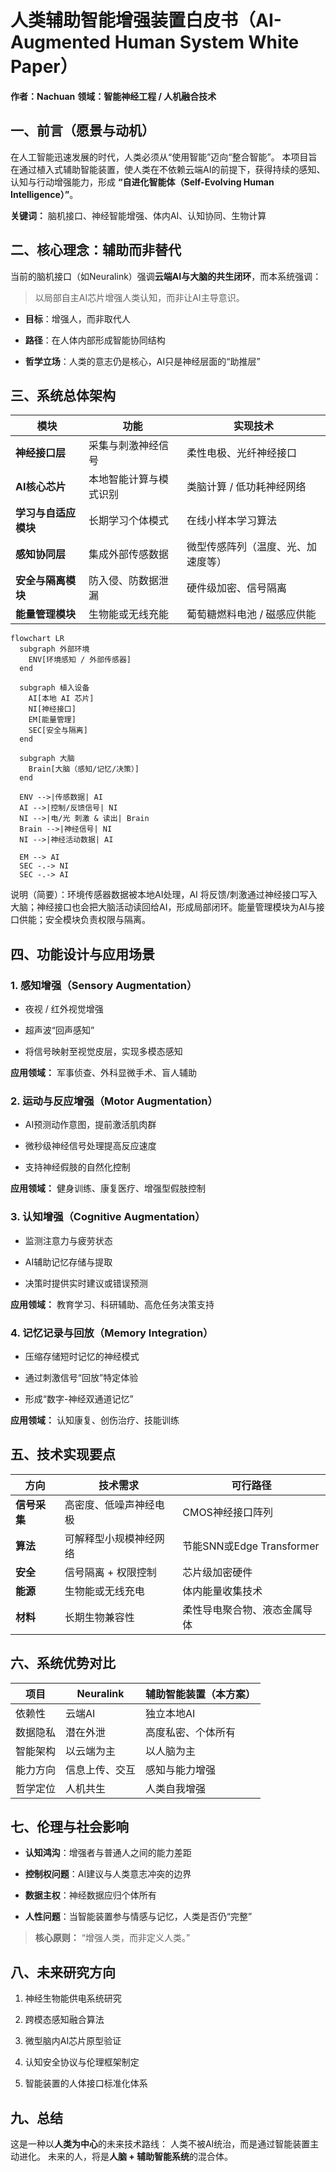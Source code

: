 # 人类辅助智能增强装置白皮书（AI-Augmented Human System White Paper）

**作者：Nachuan**
**领域：智能神经工程 / 人机融合技术**

## 一、前言（愿景与动机）

在人工智能迅速发展的时代，人类必须从“使用智能”迈向“整合智能”。
本项目旨在通过植入式辅助智能装置，使人类在不依赖云端AI的前提下，获得持续的感知、认知与行动增强能力，形成 **“自进化智能体（Self-Evolving Human Intelligence）”**。

**关键词：** 脑机接口、神经智能增强、体内AI、认知协同、生物计算

## 二、核心理念：辅助而非替代

当前的脑机接口（如Neuralink）强调**云端AI与大脑的共生闭环**，而本系统强调：

> 以局部自主AI芯片增强人类认知，而非让AI主导意识。

* **目标**：增强人，而非取代人

* **路径**：在人体内部形成智能协同结构

* **哲学立场**：人类的意志仍是核心，AI只是神经层面的“助推层”

## 三、系统总体架构

| 模块           | 功能          | 实现技术              |
| ------------ | ----------- | ----------------- |
| **神经接口层**    | 采集与刺激神经信号   | 柔性电极、光纤神经接口       |
| **AI核心芯片**   | 本地智能计算与模式识别 | 类脑计算 / 低功耗神经网络    |
| **学习与自适应模块** | 长期学习个体模式    | 在线小样本学习算法         |
| **感知协同层**    | 集成外部传感数据    | 微型传感阵列（温度、光、加速度等） |
| **安全与隔离模块**  | 防入侵、防数据泄漏   | 硬件级加密、信号隔离        |
| **能量管理模块**   | 生物能或无线充能    | 葡萄糖燃料电池 / 磁感应供能   |

```mermaid
flowchart LR
  subgraph 外部环境
    ENV[环境感知 / 外部传感器]
  end

  subgraph 植入设备
    AI[本地 AI 芯片]
    NI[神经接口]
    EM[能量管理]
    SEC[安全与隔离]
  end

  subgraph 大脑
    Brain[大脑（感知/记忆/决策）]
  end

  ENV -->|传感数据| AI
  AI -->|控制/反馈信号| NI
  NI -->|电/光 刺激 & 读出| Brain
  Brain -->|神经信号| NI
  NI -->|神经活动数据| AI

  EM --> AI
  SEC -.-> NI
  SEC -.-> AI
```

说明（简要）：环境传感器数据被本地AI处理，AI 将反馈/刺激通过神经接口写入大脑；神经接口也会把大脑活动读回给AI，形成局部闭环。能量管理模块为AI与接口供能；安全模块负责权限与隔离。



## 四、功能设计与应用场景

### 1. 感知增强（Sensory Augmentation）

* 夜视 / 红外视觉增强

* 超声波“回声感知”

* 将信号映射至视觉皮层，实现多模态感知

**应用领域：** 军事侦查、外科显微手术、盲人辅助

### 2. 运动与反应增强（Motor Augmentation）

* AI预测动作意图，提前激活肌肉群

* 微秒级神经信号处理提高反应速度

* 支持神经假肢的自然化控制

**应用领域：** 健身训练、康复医疗、增强型假肢控制

### 3. 认知增强（Cognitive Augmentation）

* 监测注意力与疲劳状态

* AI辅助记忆存储与提取

* 决策时提供实时建议或错误预测

**应用领域：** 教育学习、科研辅助、高危任务决策支持

### 4. 记忆记录与回放（Memory Integration）

* 压缩存储短时记忆的神经模式

* 通过刺激信号“回放”特定体验

* 形成“数字-神经双通道记忆”

**应用领域：** 认知康复、创伤治疗、技能训练

## 五、技术实现要点

| 方向       | 技术需求        | 可行路径                   |
| -------- | ----------- | ---------------------- |
| **信号采集** | 高密度、低噪声神经电极 | CMOS神经接口阵列             |
| **算法**   | 可解释型小规模神经网络 | 节能SNN或Edge Transformer |
| **安全**   | 信号隔离 + 权限控制 | 芯片级加密硬件                |
| **能源**   | 生物能或无线充电    | 体内能量收集技术               |
| **材料**   | 长期生物兼容性     | 柔性导电聚合物、液态金属导体         |

## 六、系统优势对比

| 项目   | Neuralink | 辅助智能装置（本方案） |
| ---- | --------- | ----------- |
| 依赖性  | 云端AI      | 独立本地AI      |
| 数据隐私 | 潜在外泄      | 高度私密、个体所有   |
| 智能架构 | 以云端为主     | 以人脑为主       |
| 能力方向 | 信息上传、交互   | 感知与能力增强     |
| 哲学定位 | 人机共生      | 人类自我增强      |

## 七、伦理与社会影响

* **认知鸿沟**：增强者与普通人之间的能力差距

* **控制权问题**：AI建议与人类意志冲突的边界

* **数据主权**：神经数据应归个体所有

* **人性问题**：当智能装置参与情感与记忆，人类是否仍“完整”

> **核心原则：** “增强人类，而非定义人类。”

## 八、未来研究方向

1. 神经生物能供电系统研究

2. 跨模态感知融合算法

3. 微型脑内AI芯片原型验证

4. 认知安全协议与伦理框架制定

5. 智能装置的人体接口标准化体系

## 九、总结

这是一种以**人类为中心**的未来技术路线：
人类不被AI统治，而是通过智能装置主动进化。
未来的人，将是**人脑 + 辅助智能系统**的混合体。
